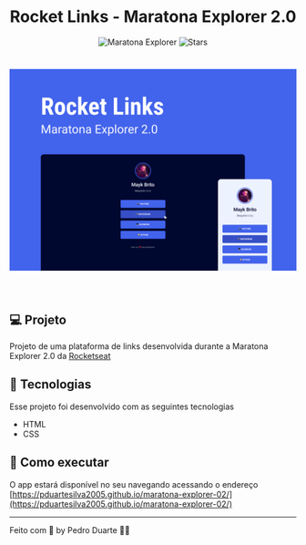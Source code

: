 <h1 align="center">
  Rocket Links - Maratona Explorer 2.0
</h1>

<p align="center">
  <img src="https://img.shields.io/static/v1?label=Maratona-Explorer&message=02&color=4263eb&labelColor=000000" alt="Maratona Explorer" />
  
  <img src="https://img.shields.io/github/stars/pduartesilva2005/maratona-explorer-02?label=stars&message=MIT&color=4263eb&labelColor=000000" alt="Stars">
</p>

<h1 align="center">
  <img alt="Capa do Projeto" src=".github/cover.png" />
</h1>

<br />

## 💻 Projeto

Projeto de uma plataforma de links desenvolvida durante a Maratona Explorer 2.0 da [Rocketseat](https://rocketseat.com.br)

## 🧪 Tecnologias

Esse projeto foi desenvolvido com as seguintes tecnologias

- HTML
- CSS

## 🚀 Como executar

O app estará disponível no seu navegando acessando o endereço [https://pduartesilva2005.github.io/maratona-explorer-02/](https://pduartesilva2005.github.io/maratona-explorer-02/)

---

Feito com 💜 by Pedro Duarte 👋🏻
